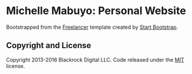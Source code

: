 # Michelle Mabuyo: Personal Website
Bootstrapped from the [Freelancer](http://startbootstrap.com/template-overviews/freelancer/) template created by [Start Bootstrap](http://startbootstrap.com/).

## Copyright and License

Copyright 2013-2016 Blackrock Digital LLC. Code released under the [MIT](https://github.com/BlackrockDigital/startbootstrap-freelancer/blob/gh-pages/LICENSE) license.
